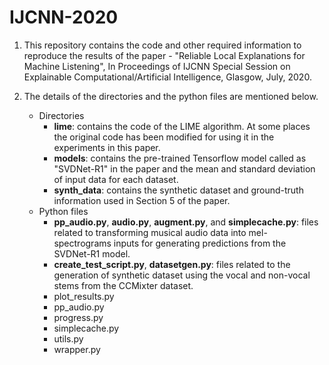 # IJCNN-2020

1. This repository contains the code and other required information to reproduce the results of the paper - "Reliable Local Explanations for Machine Listening", In Proceedings of IJCNN Special Session on Explainable Computational/Artificial Intelligence, Glasgow, July, 2020.

2. The details of the directories and the python files are mentioned below.
   - Directories
     - **lime**: contains the code of the LIME algorithm. At some places the original code has been modified for using it in the    experiments in this paper. 
     - **models**: contains the pre-trained Tensorflow model called as "SVDNet-R1" in the paper and the mean and standard deviation of input data for each dataset.
     - **synth_data**: contains the synthetic dataset and ground-truth information used in Section 5 of the paper. 
   - Python files
     - **pp_audio.py**, **audio.py**, **augment.py**, and **simplecache.py**: files related to transforming musical audio data into mel-spectrograms inputs for generating predictions from the SVDNet-R1 model.
     - **create_test_script.py**, **datasetgen.py**: files related to the generation of synthetic dataset using the vocal and non-vocal stems from the CCMixter dataset.
     - plot_results.py
     - pp_audio.py
     - progress.py
     - simplecache.py
     - utils.py
     - wrapper.py
